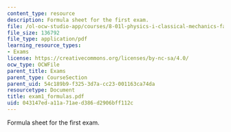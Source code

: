 ```yaml
---
content_type: resource
description: Formula sheet for the first exam.
file: /ol-ocw-studio-app/courses/8-01l-physics-i-classical-mechanics-fall-2005/043147eda11a71aed386d2906bff112c_exam1_formulas.pdf
file_size: 136792
file_type: application/pdf
learning_resource_types:
- Exams
license: https://creativecommons.org/licenses/by-nc-sa/4.0/
ocw_type: OCWFile
parent_title: Exams
parent_type: CourseSection
parent_uid: 54c189b9-f325-3d7a-cc23-001163ca74da
resourcetype: Document
title: exam1_formulas.pdf
uid: 043147ed-a11a-71ae-d386-d2906bff112c
---
```

Formula sheet for the first exam.
